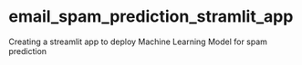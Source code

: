 # email_spam_prediction_stramlit_app
Creating a streamlit app to deploy Machine Learning Model for spam prediction
